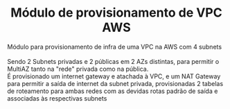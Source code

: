 <meta http-equiv="Content-Type" content="text/html; charset=UTF-8"/>

<h1 align="center"> Módulo de provisionamento de VPC AWS </h1>

<p>
Módulo para provisionamento de infra de uma VPC na AWS com 4 subnets <br/><br/>
Sendo 2 Subnets privadas e 2 públicas em 2 AZs distintas, para permitir o MultiAZ tanto na "rede" privada como na pública. <br/>
É provisionado um internet gateway e atachada à VPC, e um NAT Gateway para permitir a saída de internet da subnet privada, 
provisionadas 2 tabelas de roteamento para ambas redes com as devidas rotas padrão de saída e associadas às respectivas subnets
</p>
